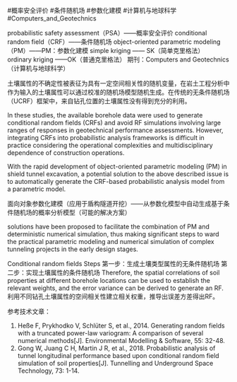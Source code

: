 #概率安全评价 #条件随机场 #参数化建模 #计算机与地球科学 #Computers_and_Geotechnics 

probabilistic safety assessment（PSA）——概率安全评价
conditional random field（CRF）——条件随机场
object-oriented parametric modeling（PM）——PM：参数化建模
simple kriging —— SK（简单克里格法）
ordinary kriging ——OK（普通克里格法）
期刊：Computers and Geotechnics（计算机与地球科学）

土壤属性的不确定性被表征为具有一定空间相关性的随机变量，在岩土工程分析中作为输入的土壤属性可以通过校准的随机场模型随机生成。在传统的无条件随机场（UCRF）框架中，来自钻孔位置的土壤属性没有得到充分的利用。

In these studies, the available borehole data were used to generate conditional random fields (CRFs) and avoid RF simulations involving large ranges of responses in geotechnical performance assessments. However, integrating CRFs into probabilistic analysis frameworks is difficult in practice considering the operational complexities and multidisciplinary dependence of construction operations.

With the rapid development of object-oriented parametric modeling (PM) in shield tunnel excavation, a potential solution to the above described issue is to automatically generate the CRF-based probabilistic analysis model from a parametric model.

面向对象参数化建模（应用于盾构隧道开挖）——从参数化模型中自动生成基于条件随机场的概率分析模型（可能的解决方案）

solutions have been proposed to facilitate the combination of PM and deterministic numerical simulation, thus making significant steps to ward the practical parametric modeling and numerical simulation of complex tunneling projects in the early design stages.

Conditional random fields Steps
第一步：生成土壤类型属性的无条件随机场
第二步：实现土壤属性的条件随机场
Therefore, the spatial correlations of soil properties at different borehole locations can be used to establish the relevant weights, and the error variance can be derived to generate an RF.
利用不同钻孔土壤属性的空间相关性建立相关权重，推导出误差方差得出RF。

参考技术文章：
1.	Heße F, Prykhodko V, Schlüter S, et al., 2014. Generating random fields with a truncated power-law variogram: A comparison of several numerical methods[J]. Environmental Modelling & Software, 55: 32-48.
2.	Gong W, Juang C H, Martin J R, et al., 2018. Probabilistic analysis of tunnel longitudinal performance based upon conditional random field simulation of soil properties[J]. Tunnelling and Underground Space Technology, 73: 1-14.

